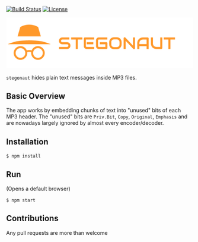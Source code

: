 [![Build Status](https://travis-ci.com/knez/stegonaut.svg?branch=master)](https://travis-ci.com/knez/stegonaut) [![License](https://img.shields.io/badge/license-MIT-blue.svg)](https://opensource.org/licenses/MIT)

![](img/logo.png)

`stegonaut` hides plain text messages inside MP3 files.

## Basic Overview

The app works by embedding chunks of text into "unused" bits of each MP3 header.
The "unused" bits are `Priv.Bit`, `Copy`, `Original`, `Emphasis` and are nowadays largely ignored by almost every encoder/decoder.


## Installation

	$ npm install

## Run

(Opens a default browser)

	$ npm start


## Contributions

Any pull requests are more than welcome

